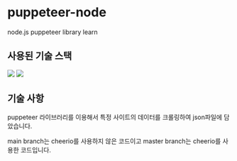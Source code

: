 # puppeteer-node
node.js puppeteer library learn

## 사용된 기술 스택
<img src="https://img.shields.io/badge/javascript-F7DF1E?style=for-the-badge&logo=javascript&logoColor=black">   <img src="https://img.shields.io/badge/node.js-339933?style=for-the-badge&logo=Node.js&logoColor=white">

## 기술 사항
puppeteer 라이브러리를 이용해서 특정 사이트의 데이터를 크롤링하여
json파일에 담았습니다.

main branch는 cheerio를 사용하지 않은 코드이고
master branch는 cheerio를 사용한 코드입니다.
